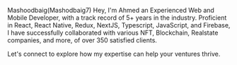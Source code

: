  Mashoodbaig(Mashodbaig7)
Hey, I'm Ahmed an Experienced Web and Mobile Developer, with a track record of 5+ years in the industry. Proficient in React, React Native, Redux, NextJS, Typescript, JavaScript, and Firebase, I have successfully collaborated with various NFT, Blockchain, Realstate companies, and more, of over 350 satisfied clients.

Let's connect to explore how my expertise can help your ventures thrive.
